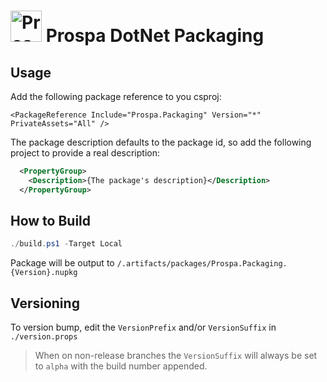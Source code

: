 # <img src="https://raw.githubusercontent.com/prospa-group/DotnetPackaging/master/prospa60x60.png" alt="Prospa Engineering" width="50px"/> Prospa DotNet Packaging 


## Usage

Add the following package reference to you csproj:

`<PackageReference Include="Prospa.Packaging" Version="*" PrivateAssets="All" />`

The package description defaults to the package id, so add the following project to provide a real description:

```xml
  <PropertyGroup>
    <Description>{The package's description}</Description>
  </PropertyGroup>
```

## How to Build

```csharp
./build.ps1 -Target Local
```

Package will be output to `/.artifacts/packages/Prospa.Packaging.{Version}.nupkg`

## Versioning

To version bump, edit the `VersionPrefix` and/or `VersionSuffix` in `./version.props`

> When on non-release branches the `VersionSuffix` will always be set to `alpha` with the build number appended.
